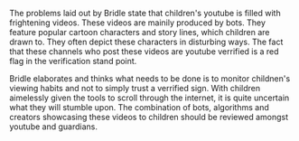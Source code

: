 The problems laid out by Bridle state that children's youtube is filled with frightening videos. These videos are mainily produced by bots. 
They feature popular cartoon characters and story lines, which children are drawn to. They often depict these characters in disturbing
ways. The fact that these channels who post these videos are youtube verrified is a red flag in the verification stand point.

Bridle elaborates and thinks what needs to be done is to monitor childnen's viewing habits and not to simply trust a verrified sign.
With children aimelessly given the tools to scroll through the internet, it is quite uncertain what they will stumble upon. The combination 
of bots, algorithms and creators showcasing these videos to children should be reviewed amongst youtube and guardians. 
